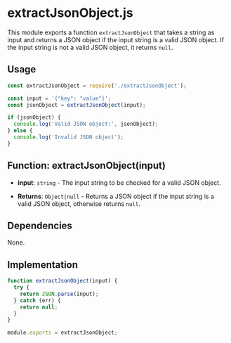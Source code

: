 # extractJsonObject.js

This module exports a function `extractJsonObject` that takes a string as input and returns a JSON object if the input string is a valid JSON object. If the input string is not a valid JSON object, it returns `null`.

## Usage

```javascript
const extractJsonObject = require('./extractJsonObject');

const input = '{"key": "value"}';
const jsonObject = extractJsonObject(input);

if (jsonObject) {
  console.log('Valid JSON object:', jsonObject);
} else {
  console.log('Invalid JSON object');
}
```

## Function: extractJsonObject(input)

- **input**: `string` - The input string to be checked for a valid JSON object.

- **Returns**: `Object|null` - Returns a JSON object if the input string is a valid JSON object, otherwise returns `null`.

## Dependencies

None.

## Implementation

```js
function extractJsonObject(input) {
  try {
    return JSON.parse(input);
  } catch (err) {
    return null;
  }
}

module.exports = extractJsonObject;
```